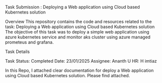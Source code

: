 Task Submission : Deploying a Web application using Cloud based Kubernetes solution

Overview
This repository contains the code and resources related to the task: Deploying a Web application using Cloud based Kubernetes solution
The objective of this task was to deploy a simple web application using azure kubernetes service and  monitor aks  cluster using azure managed prometeus and grafana.

Task Details

Task Status: Completed
Date: 23/01/2025
Assignee: Ananth U
HR: H imtiaz


In this Repo,  I attached clear documentation for deploy a Web application using Cloud based Kubernetes solution. Please find attached.
